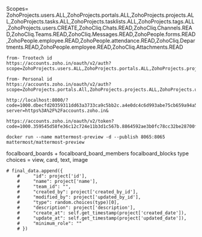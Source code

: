 Scopes= ZohoProjects.users.ALL,ZohoProjects.portals.ALL,ZohoProjects.projects.ALL,ZohoProjects.tasks.ALL,ZohoProjects.tasklists.ALL,ZohoProjects.tags.ALL,ZohoProjects.users.CREATE,ZohoCliq.Chats.READ,ZohoCliq.Channels.READ,ZohoCliq.Teams.READ,ZohoCliq.Messages.READ,ZohoPeople.forms.READ,ZohoPeople.employee.READ,ZohoPeople.attendance.READ,ZohoCliq.Departments.READ,ZohoPeople.employee.READ,ZohoCliq.Attachments.READ

```
from- Trootech id
https://accounts.zoho.in/oauth/v2/auth?scope=ZohoProjects.users.ALL,ZohoProjects.portals.ALL,ZohoProjects.projects.ALL,ZohoProjects.tasks.ALL,ZohoProjects.tasklists.ALL,ZohoProjects.tags.ALL,ZohoProjects.users.CREATE,ZohoCliq.Chats.READ,ZohoCliq.Channels.READ,ZohoCliq.Teams.READ,ZohoCliq.Messages.READ,ZohoPeople.forms.READ,ZohoPeople.employee.READ,ZohoPeople.attendance.READ,ZohoCliq.Departments.READ,ZohoPeople.employee.READ,ZohoCliq.Attachments.READ&client_id=1000.A2TCKMRMVJ0LSCP62AGVCNYV10S4KY&response_type=code&access_type=offline&redirect_uri=http://localhost:8000&prompt=consent
```

```
from- Personal id
https://accounts.zoho.in/oauth/v2/auth?scope=ZohoProjects.portals.All,ZohoProjects.projects.ALL,ZohoProjects.users.READ,ZohoProjects.tasks.ALL,ZohoProjects.tasklists.ALL,ZohoCliq.Chats.READ,ZohoCliq.Channels.CREATE,ZohoCliq.Channels.READ,ZohoCliq.Channels.UPDATE,ZohoCliq.Channels.DELETE,ZohoCliq.Users.READ,ZohoPeople.forms.READ,ZohoPeople.employee.READ,ZohoPeople.attendance.READ,ZohoCliq.OrganizationChats.READ,ZohoCliq.Profile.READ,ZohoCliq.Departments.READ,ZohoPeople.employee.READ,ZohoCliq.Channels.ALL,ZohoCliq.Messages.READ,ZohoCliq.OrganizationMessages.READ,ZohoCliq.OrganizationChannels.READ,ZohoCliq.Attachments.READ&client_id=1000.63766CS3T9B47YJMWN8YRRHF8NE55U&state=5466400890088961855&response_type=code&access_type=offline&redirect_uri=http://localhost:8000
```

```
http://localhost:8000/?code=1000.dbecfd20359311dd63a3733ca9c5bb2c.a4e0dc4c6d993abe75cb659a94a508b7&location=in&accounts-server=https%3A%2F%2Faccounts.zoho.in&
```

```
https://accounts.zoho.in/oauth/v2/token?code=1000.359545d58fe36c12c724e11b3d1c567b.8864592ae3b0fc78cc32be28700f7557&redirect_uri=http://localhost:8000&client_id=1000.A2TCKMRMVJ0LSCP62AGVCNYV10S4KY&client_secret=6c84014b789a1dc1f25181109322631c637cdd7d6f&grant_type=authorization_code
```

```
docker run --name mattermost-preview -d --publish 8065:8065 mattermost/mattermost-preview
```

focalboard_boards + focalboard_board_members
focalboard_blocks type choices = view, card, text, image

```
# final_data.append({
    #     "id": project['id'],
    #     "name": project['name'],
    #     "team_id": "",
    #     "created_by": project['created_by_id'],
    #     "modified_by": project['updated_by_id'],
    #     "type": random.choices(type)[0],
    #     "description": project['description'],
    #     "create_at": self.get_timestamp(project['created_date']),
    #     "update_at": self.get_timestamp(project['updated_date']),
    #     "minimum_role": ""
    # })
```
